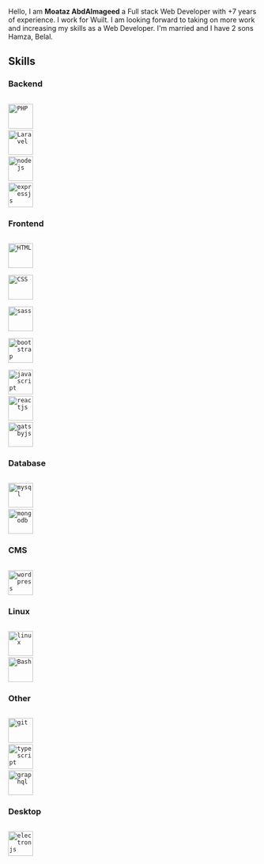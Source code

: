 Hello, I am <b>Moataz AbdAlmageed</b> a Full stack Web Developer with +7 years of experience. I work for Wuilt. I am looking forward to taking on more work and increasing my skills as a Web Developer. I'm married and I have 2 sons Hamza, Belal.

## Skills

### Backend
<code> <img title="PHP"  height="50" src="https://www.vectorlogo.zone/logos/php/php-horizontal.svg"/></code>
<code> <img title="Laravel"  height="50" src="https://www.vectorlogo.zone/logos/laravel/laravel-ar21.svg"/></code>
<code> <img title="nodejs" height="50" src="https://www.vectorlogo.zone/logos/nodejs/nodejs-horizontal.svg"/></code>
<code> <img title="expressjs" height="50" src="https://www.vectorlogo.zone/logos/expressjs/expressjs-ar21.svg"/></code>


### Frontend
<code> <img title="HTML" height="50" src="https://www.vectorlogo.zone/logos/w3_html5/w3_html5-icon.svg" /> </code>
<code> <img title="CSS" height="50" src="https://www.vectorlogo.zone/logos/netlifyapp_watercss/netlifyapp_watercss-ar21.svg" /> </code>
<code> <img title="sass" height="50" src="https://www.vectorlogo.zone/logos/sass-lang/sass-lang-ar21.svg" /> </code>
<code> <img title="bootstrap" height="50" src="https://www.vectorlogo.zone/logos/getbootstrap/getbootstrap-ar21.svg" /> </code>
<code> <img title="javascript" height="50" src="https://www.vectorlogo.zone/logos/javascript/javascript-horizontal.svg"/></code>
<code> <img title="reactjs" height="50" src="https://www.vectorlogo.zone/logos/reactjs/reactjs-icon.svg"/></code>
<code> <img title="gatsbyjs" height="50" src="https://www.vectorlogo.zone/logos/gatsbyjs/gatsbyjs-ar21.svg"></code>


### Database
<code> <img title="mysql" height="50" src="https://www.vectorlogo.zone/logos/mysql/mysql-horizontal.svg"/></code>
<code> <img title="mongodb" height="50" src="https://www.vectorlogo.zone/logos/mongodb/mongodb-ar21.svg"></code>

### CMS
<code> <img title="wordpress" height="50" src="https://www.vectorlogo.zone/logos/wordpress/wordpress-icon.svg" /></code>

### Linux
<code> <img title="linux" height="50" src="https://www.vectorlogo.zone/logos/linux/linux-ar21.svg"/></code>
<code> <img title="Bash" height="50" src="https://www.vectorlogo.zone/logos/gnu_bash/gnu_bash-ar21.svg"/></code>

### Other
<code> <img title="git" height="50" src="https://www.vectorlogo.zone/logos/git-scm/git-scm-ar21.svg"/></code>
<code> <img title="typescript" height="50" src="https://www.vectorlogo.zone/logos/typescriptlang/typescriptlang-icon.svg"/></code>
<code> <img title="graphql" height="50" src="https://www.vectorlogo.zone/logos/graphql/graphql-icon.svg" /> </code>

### Desktop
<code> <img title="electronjs" height="50" src="https://www.vectorlogo.zone/logos/electronjs/electronjs-ar21.svg"></code>


